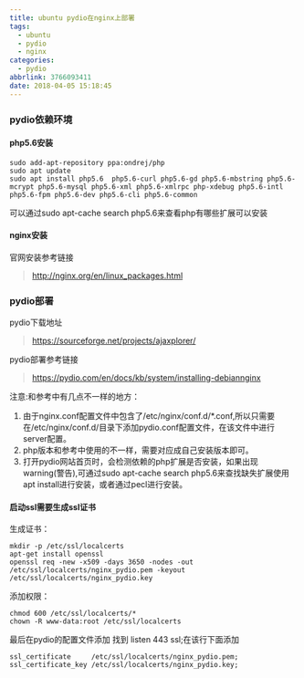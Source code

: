 ```yaml
---
title: ubuntu pydio在nginx上部署
tags:
  - ubuntu
  - pydio
  - nginx
categories:
  - pydio
abbrlink: 3766093411
date: 2018-04-05 15:18:45
---
```



### pydio依赖环境
<!-- more -->
#### php5.6安装
``` 
sudo add-apt-repository ppa:ondrej/php
sudo apt update
sudo apt install php5.6  php5.6-curl php5.6-gd php5.6-mbstring php5.6-mcrypt php5.6-mysql php5.6-xml php5.6-xmlrpc php-xdebug php5.6-intl php5.6-fpm php5.6-dev php5.6-cli php5.6-common

```
可以通过sudo apt-cache search php5.6来查看php有哪些扩展可以安装

#### nginx安装
官网安装参考链接
> http://nginx.org/en/linux_packages.html
### pydio部署
pydio下载地址
> https://sourceforge.net/projects/ajaxplorer/

pydio部署参考链接
> https://pydio.com/en/docs/kb/system/installing-debiannginx

注意:和参考中有几点不一样的地方：
1. 由于nginx.conf配置文件中包含了/etc/nginx/conf.d/*.conf,所以只需要在/etc/nginx/conf.d/目录下添加pydio.conf配置文件，在该文件中进行server配置。
2. php版本和参考中使用的不一样，需要对应成自己安装版本即可。
3. 打开pydio网站首页时，会检测依赖的php扩展是否安装，如果出现warning(警告),可通过sudo apt-cache search php5.6来查找缺失扩展使用apt install进行安装，或者通过pecl进行安装。


#### 启动ssl需要生成ssl证书
生成证书：
``` 
mkdir -p /etc/ssl/localcerts
apt-get install openssl
openssl req -new -x509 -days 3650 -nodes -out /etc/ssl/localcerts/nginx_pydio.pem -keyout /etc/ssl/localcerts/nginx_pydio.key
```

添加权限：
``` 
chmod 600 /etc/ssl/localcerts/*
chown -R www-data:root /etc/ssl/localcerts
```

最后在pydio的配置文件添加
找到 listen 443 ssl;在该行下面添加
``` 
ssl_certificate     /etc/ssl/localcerts/nginx_pydio.pem;
ssl_certificate_key /etc/ssl/localcerts/nginx_pydio.key;
```
    